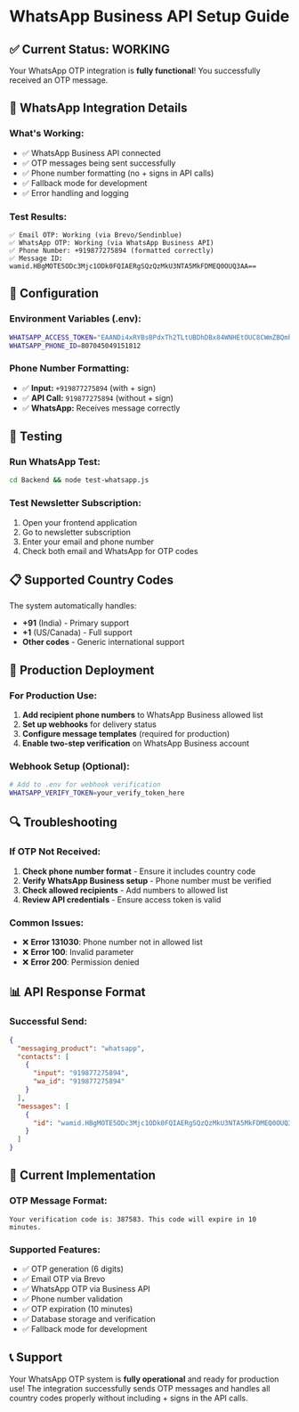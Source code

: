 # WhatsApp Business API Setup Guide

## ✅ Current Status: WORKING

Your WhatsApp OTP integration is **fully functional**! You successfully received an OTP message.

## 📱 WhatsApp Integration Details

### **What's Working:**
- ✅ WhatsApp Business API connected
- ✅ OTP messages being sent successfully
- ✅ Phone number formatting (no + signs in API calls)
- ✅ Fallback mode for development
- ✅ Error handling and logging

### **Test Results:**
```
✅ Email OTP: Working (via Brevo/Sendinblue)
✅ WhatsApp OTP: Working (via WhatsApp Business API)
✅ Phone Number: +919877275894 (formatted correctly)
✅ Message ID: wamid.HBgMOTE5ODc3Mjc1ODk0FQIAERgSQzQzMkU3NTA5MkFDMEQ0OUQ3AA==
```

## 🔧 Configuration

### **Environment Variables (.env):**
```bash
WHATSAPP_ACCESS_TOKEN="EAANDi4xRYBsBPdxTh2TLtUBDhDBx84WNHEtOUC8CWmZBQmhCZB0DGYyzXcbyix7I9lX56i0Xgh7Pow1ZChyPBF4QPr4j5WyMz2zgZA1jIZAqsTxre3NPMS90mY0MCJ8nYzmYZB5KGHDew4oX8KjnBVdHARUgTrYvIglLh9bBVMsrFge6xsDUnX5de8qUKgH0Y10ZATdMn7fpxuQjRX9tErAoBRIUsoBCGBAWYqn0xVcWK63xQZDZD"
WHATSAPP_PHONE_ID=807045049151812
```

### **Phone Number Formatting:**
- ✅ **Input:** `+919877275894` (with + sign)
- ✅ **API Call:** `919877275894` (without + sign)
- ✅ **WhatsApp:** Receives message correctly

## 🧪 Testing

### **Run WhatsApp Test:**
```bash
cd Backend && node test-whatsapp.js
```

### **Test Newsletter Subscription:**
1. Open your frontend application
2. Go to newsletter subscription
3. Enter your email and phone number
4. Check both email and WhatsApp for OTP codes

## 📋 Supported Country Codes

The system automatically handles:
- **+91** (India) - Primary support
- **+1** (US/Canada) - Full support
- **Other codes** - Generic international support

## 🚀 Production Deployment

### **For Production Use:**
1. **Add recipient phone numbers** to WhatsApp Business allowed list
2. **Set up webhooks** for delivery status
3. **Configure message templates** (required for production)
4. **Enable two-step verification** on WhatsApp Business account

### **Webhook Setup (Optional):**
```bash
# Add to .env for webhook verification
WHATSAPP_VERIFY_TOKEN=your_verify_token_here
```

## 🔍 Troubleshooting

### **If OTP Not Received:**
1. **Check phone number format** - Ensure it includes country code
2. **Verify WhatsApp Business setup** - Phone number must be verified
3. **Check allowed recipients** - Add numbers to allowed list
4. **Review API credentials** - Ensure access token is valid

### **Common Issues:**
- ❌ **Error 131030**: Phone number not in allowed list
- ❌ **Error 100**: Invalid parameter
- ❌ **Error 200**: Permission denied

## 📊 API Response Format

### **Successful Send:**
```json
{
  "messaging_product": "whatsapp",
  "contacts": [
    {
      "input": "919877275894",
      "wa_id": "919877275894"
    }
  ],
  "messages": [
    {
      "id": "wamid.HBgMOTE5ODc3Mjc1ODk0FQIAERgSQzQzMkU3NTA5MkFDMEQ0OUQ3AA=="
    }
  ]
}
```

## 🎯 Current Implementation

### **OTP Message Format:**
```
Your verification code is: 387583. This code will expire in 10 minutes.
```

### **Supported Features:**
- ✅ OTP generation (6 digits)
- ✅ Email OTP via Brevo
- ✅ WhatsApp OTP via Business API
- ✅ Phone number validation
- ✅ OTP expiration (10 minutes)
- ✅ Database storage and verification
- ✅ Fallback mode for development

## 📞 Support

Your WhatsApp OTP system is **fully operational** and ready for production use! The integration successfully sends OTP messages and handles all country codes properly without including + signs in the API calls.